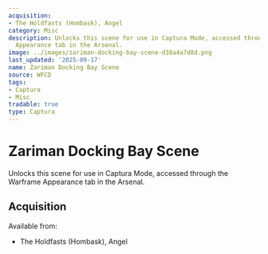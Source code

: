```yaml
---
acquisition:
- The Holdfasts (Hombask), Angel
category: Misc
description: Unlocks this scene for use in Captura Mode, accessed through the Warframe
  Appearance tab in the Arsenal.
image: ../images/zariman-docking-bay-scene-d38a4a7d8d.png
last_updated: '2025-09-17'
name: Zariman Docking Bay Scene
source: WFCD
tags:
- Captura
- Misc
tradable: true
type: Captura
---
```


# Zariman Docking Bay Scene

Unlocks this scene for use in Captura Mode, accessed through the Warframe Appearance tab in the Arsenal.

## Acquisition

Available from:
- The Holdfasts (Hombask), Angel

